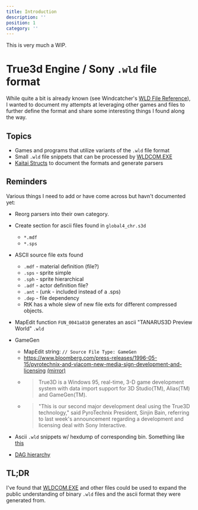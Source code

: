 ```yaml
---
title: Introduction
description: ''
position: 1
category: ''
---
```


<alert type="warning">
This is very much a WIP.
</alert>

# True3d Engine / Sony `.wld` file format

While quite a bit is already known \(see Windcatcher's [WLD File Reference](https://eqemu.gitbook.io/server/categories/zones/customizing-zones/wld-file-reference)\), I
wanted to document my attempts at leveraging other games and files to further define the format and share some interesting things I found along the way.


## Topics

- Games and programs that utilize variants of the `.wld` file format
- Small `.wld` file snippets that can be processed by [WLDCOM.EXE](wldcom/overview)
- [Kaitai Structs](kaitai/structs) to document the formats and generate parsers

## Reminders

Various things I need to add or have come across but havn't documented yet:

- Reorg parsers into their own category.

- Create section for ascii files found in `global4_chr.s3d`
  - `*.mdf`
  - `*.sps`

- ASCII source file exts found
  - `.mdf` - material definition (file?)
  - `.sps` - sprite simple
  - `.sph` - sprite hierarchical
  - `.adf` - actor definition file?
  - `.ant` - (unk - included instead of a .sps)
  - `.dep` - file dependency
  - RtK has a whole slew of new file exts for different compressed objects.

- MapEdit function `FUN_0041a810` generates an ascii "TANARUS3D Preview World" `.wld`

- GameGen
  - MapEdit string: `// Source File Type: GameGen`
  - https://www.bloomberg.com/press-releases/1996-05-15/pyrotechnix-and-viacom-new-media-sign-development-and-licensing [(mirror)](https://archive.today/knfE3)
  - > True3D is a Windows 95, real-time, 3-D game development system with data import support for 3D Studio(TM), Alias(TM) and GameGen(TM).
  - > "This is our second major development deal using the True3D technology," said PyroTechnix President, Sinjin Bain, referring to last week's announcement regarding a development and licensing deal with Sony Interactive.

- Ascii `.wld` snippets w/ hexdump of corresponding bin. Something like [this](/wldcom/overview#compress)

- [DAG hierarchy](https://knowledge.autodesk.com/guidref/MAYAUL/2022/learn-explore/GUID-5029CF89-D420-4236-A7CF-884610828B70)

## TL;DR

I've found that [WLDCOM.EXE](wldcom/overview) and other files could be used to expand the public understanding of binary `.wld` files and the ascii format they were generated from.
